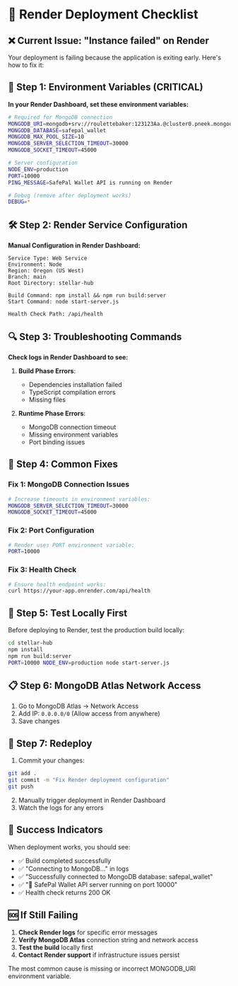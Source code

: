 # 🚀 Render Deployment Checklist

## ❌ Current Issue: "Instance failed" on Render

Your deployment is failing because the application is exiting early. Here's how to fix it:

## 🔧 Step 1: Environment Variables (CRITICAL)

**In your Render Dashboard, set these environment variables:**

```bash
# Required for MongoDB connection
MONGODB_URI=mongodb+srv://roulettebaker:123123Aa.@cluster0.pneek.mongodb.net/safepal_wallet
MONGODB_DATABASE=safepal_wallet
MONGODB_MAX_POOL_SIZE=10
MONGODB_SERVER_SELECTION_TIMEOUT=30000
MONGODB_SOCKET_TIMEOUT=45000

# Server configuration
NODE_ENV=production
PORT=10000
PING_MESSAGE=SafePal Wallet API is running on Render

# Debug (remove after deployment works)
DEBUG=*
```

## 🛠️ Step 2: Render Service Configuration

**Manual Configuration in Render Dashboard:**

```
Service Type: Web Service
Environment: Node
Region: Oregon (US West)
Branch: main
Root Directory: stellar-hub

Build Command: npm install && npm run build:server
Start Command: node start-server.js

Health Check Path: /api/health
```

## 🔍 Step 3: Troubleshooting Commands

**Check logs in Render Dashboard to see:**

1. **Build Phase Errors**:
   - Dependencies installation failed
   - TypeScript compilation errors
   - Missing files

2. **Runtime Phase Errors**:
   - MongoDB connection timeout
   - Missing environment variables
   - Port binding issues

## 🎯 Step 4: Common Fixes

### Fix 1: MongoDB Connection Issues
```bash
# Increase timeouts in environment variables:
MONGODB_SERVER_SELECTION_TIMEOUT=30000
MONGODB_SOCKET_TIMEOUT=45000
```

### Fix 2: Port Configuration
```bash
# Render uses PORT environment variable:
PORT=10000
```

### Fix 3: Health Check
```bash
# Ensure health endpoint works:
curl https://your-app.onrender.com/api/health
```

## 🧪 Step 5: Test Locally First

Before deploying to Render, test the production build locally:

```bash
cd stellar-hub
npm install
npm run build:server
PORT=10000 NODE_ENV=production node start-server.js
```

## 📋 Step 6: MongoDB Atlas Network Access

1. Go to MongoDB Atlas → Network Access
2. Add IP: `0.0.0.0/0` (Allow access from anywhere)
3. Save changes

## 🔄 Step 7: Redeploy

1. Commit your changes:
```bash
git add .
git commit -m "Fix Render deployment configuration"
git push
```

2. Manually trigger deployment in Render Dashboard
3. Watch the logs for any errors

## 🎉 Success Indicators

When deployment works, you should see:
- ✅ Build completed successfully
- ✅ "Connecting to MongoDB..." in logs
- ✅ "Successfully connected to MongoDB database: safepal_wallet"
- ✅ "🚀 SafePal Wallet API server running on port 10000"
- ✅ Health check returns 200 OK

## 🆘 If Still Failing

1. **Check Render logs** for specific error messages
2. **Verify MongoDB Atlas** connection string and network access
3. **Test the build** locally first
4. **Contact Render support** if infrastructure issues persist

The most common cause is missing or incorrect MONGODB_URI environment variable.
